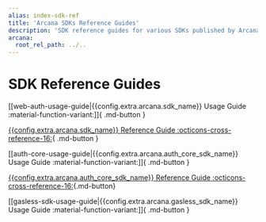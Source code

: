 ```yaml
---
alias: index-sdk-ref
title: 'Arcana SDKs Reference Guides'
description: 'SDK reference guides for various SDKs published by Arcana for auth, gasless, etc.'
arcana:
  root_rel_path: ../..
---
```


# SDK Reference Guides

[[web-auth-usage-guide|{{config.extra.arcana.sdk_name}} Usage Guide :material-function-variant:]]{ .md-button }

[{{config.extra.arcana.sdk_name}} Reference Guide :octicons-cross-reference-16:](https://authsdk-ref-guide.netlify.app/){ .md-button }

[[auth-core-usage-guide|{{config.extra.arcana.auth_core_sdk_name}} Usage Guide :material-function-variant:]]{ .md-button }

[{{config.extra.arcana.auth_core_sdk_name}} Reference Guide :octicons-cross-reference-16:](https://auth-core-sdk-ref-guide.netlify.app/){.md-button}

[[gasless-sdk-usage-guide|{{config.extra.arcana.gasless_sdk_name}} Usage Guide 
:material-function-variant:]]{ .md-button }